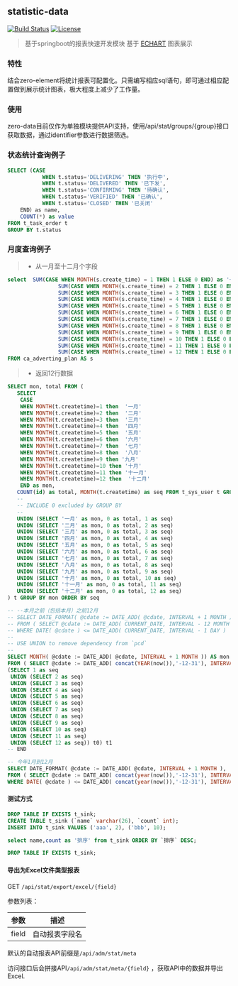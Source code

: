 ## statistic-data
[![Build Status](https://travis-ci.org/pravega/pravega.svg?branch=master)](https://travis-ci.org/pravega/pravega/builds) [![License](https://img.shields.io/badge/License-Apache%202.0-blue.svg)](https://www.apache.org/licenses/LICENSE-2.0) 

> 基于springboot的报表快速开发模块
基于 [ECHART](https://echarts.apache.org/examples/zh/index.html) 图表展示

### 特性
结合zero-element将统计报表可配置化。只需编写相应sql语句，即可通过相应配置做到展示统计图表，极大程度上减少了工作量。

### 使用
zero-data目前仅作为单独模块提供API支持，使用/api/stat/groups/{group}接口获取数据，通过identifier参数进行数据筛选。


### 状态统计查询例子
```sql
SELECT (CASE 
           WHEN t.status='DELIVERING' THEN '执行中',
           WHEN t.status='DELIVERED' THEN '已下发',
           WHEN t.status='CONFIRMING' THEN '待确认',
           WHEN t.status='VERIFIED' THEN '已确认',
           WHEN t.status='CLOSED' THEN '已关闭' 
	END）as name,
	COUNT(*) as value
FROM t_task_order t
GROUP BY t.status
```

### 月度查询例子
> * 从一月至十二月个字段
```sql
select 	SUM(CASE WHEN MONTH(s.create_time) = 1 THEN 1 ELSE 0 END) as '一月',
				SUM(CASE WHEN MONTH(s.create_time) = 2 THEN 1 ELSE 0 END) as '二月',
				SUM(CASE WHEN MONTH(s.create_time) = 3 THEN 1 ELSE 0 END) as '三月',
				SUM(CASE WHEN MONTH(s.create_time) = 4 THEN 1 ELSE 0 END) as '四月',
				SUM(CASE WHEN MONTH(s.create_time) = 5 THEN 1 ELSE 0 END) as '五月',
				SUM(CASE WHEN MONTH(s.create_time) = 6 THEN 1 ELSE 0 END) as '六月',
				SUM(CASE WHEN MONTH(s.create_time) = 7 THEN 1 ELSE 0 END) as '七月',
				SUM(CASE WHEN MONTH(s.create_time) = 8 THEN 1 ELSE 0 END) as '八月',
				SUM(CASE WHEN MONTH(s.create_time) = 9 THEN 1 ELSE 0 END) as '九月',
				SUM(CASE WHEN MONTH(s.create_time) = 10 THEN 1 ELSE 0 END) as '十月',
				SUM(CASE WHEN MONTH(s.create_time) = 11 THEN 1 ELSE 0 END) as '十一月',
				SUM(CASE WHEN MONTH(s.create_time) = 12 THEN 1 ELSE 0 END) as '十二月'
FROM ca_adverting_plan AS s
```

> * 返回12行数据
```sql
SELECT mon, total FROM (
   SELECT
	CASE 
	WHEN MONTH(t.createtime)=1 then  '一月'
	WHEN MONTH(t.createtime)=2 then  '二月'
	WHEN MONTH(t.createtime)=3 then  '三月'
	WHEN MONTH(t.createtime)=4 then  '四月'
	WHEN MONTH(t.createtime)=5 then  '五月'
	WHEN MONTH(t.createtime)=6 then  '六月'
	WHEN MONTH(t.createtime)=7 then  '七月'
	WHEN MONTH(t.createtime)=8 then  '八月'
	WHEN MONTH(t.createtime)=9 then '九月'
	WHEN MONTH(t.createtime)=10 then '十月'
	WHEN MONTH(t.createtime)=11 then '十一月'
	WHEN MONTH(t.createtime)=12 then  '十二月'
	END as mon,
   COUNT(id) as total, MONTH(t.createtime) as seq FROM t_sys_user t GROUP BY mon
   --
   -- INCLUDE 0 excluded by GROUP BY
   --
   UNION (SELECT '一月' as mon, 0 as total, 1 as seq)
   UNION (SELECT '二月' as mon, 0 as total, 2 as seq)
   UNION (SELECT '三月' as mon, 0 as total, 3 as seq)
   UNION (SELECT '四月' as mon, 0 as total, 4 as seq)
   UNION (SELECT '五月' as mon, 0 as total, 5 as seq)
   UNION (SELECT '六月' as mon, 0 as total, 6 as seq)
   UNION (SELECT '七月' as mon, 0 as total, 7 as seq)
   UNION (SELECT '八月' as mon, 0 as total, 8 as seq)
   UNION (SELECT '九月' as mon, 0 as total, 9 as seq)
   UNION (SELECT '十月' as mon, 0 as total, 10 as seq)
   UNION (SELECT '十一月' as mon, 0 as total, 11 as seq)
   UNION (SELECT '十二月' as mon, 0 as total, 12 as seq)
) t GROUP BY mon ORDER BY seq
```


```SQL
-- --本月之前（包括本月）之前12月
-- SELECT DATE_FORMAT( @cdate := DATE_ADD( @cdate, INTERVAL + 1 MONTH ), '%Y-%m' ) AS month_list 
-- FROM ( SELECT @cdate := DATE_ADD( CURRENT_DATE, INTERVAL - 12 MONTH ) FROM `pcd` LIMIT 12 ) t0 
-- WHERE DATE( @cdate ) <= DATE_ADD( CURRENT_DATE, INTERVAL - 1 DAY ) 
--
-- USE UNION to remove dependency from `pcd`
--
SELECT MONTH( @cdate := DATE_ADD( @cdate, INTERVAL + 1 MONTH )) AS mon
FROM ( SELECT @cdate := DATE_ADD( concat(YEAR(now()),'-12-31'), INTERVAL - 12 MONTH ) FROM 
(SELECT 1 as seq
 UNION (SELECT 2 as seq)
 UNION (SELECT 3 as seq)
 UNION (SELECT 4 as seq)
 UNION (SELECT 5 as seq)
 UNION (SELECT 6 as seq)
 UNION (SELECT 7 as seq)
 UNION (SELECT 8 as seq)
 UNION (SELECT 9 as seq)
 UNION (SELECT 10 as seq)
 UNION (SELECT 11 as seq)
 UNION (SELECT 12 as seq)) t0) t1
-- END 

-- 今年1月到12月
SELECT DATE_FORMAT( @cdate := DATE_ADD( @cdate, INTERVAL + 1 MONTH ), '%Y-%m' ) AS month_list 
FROM ( SELECT @cdate := DATE_ADD( concat(year(now()),'-12-31'), INTERVAL - 12 MONTH ) FROM `pcd` LIMIT 12 ) t0 
WHERE DATE( @cdate ) <= DATE_ADD( concat(year(now()),'-12-31'), INTERVAL - 1 DAY ) 
```

#### 测试方式
```sql
DROP TABLE IF EXISTS t_sink;
CREATE TABLE t_sink (`name` varchar(26), `count` int);
INSERT INTO t_sink VALUES ('aaa', 2), ('bbb', 10);

select name,count as '排序' from t_sink ORDER BY `排序` DESC;

DROP TABLE IF EXISTS t_sink;
```


#### 导出为Excel文件类型报表

GET `/api/stat/export/excel/{field}`

参数列表：

| **参数** |    **描述**    |
| :------: | :------------: |
|  field   | 自动报表字段名 |

默认的自动报表API前缀是`/api/adm/stat/meta`

访问接口后会拼接API`/api/adm/stat/meta/{field}` ，获取API中的数据并导出Excel.
